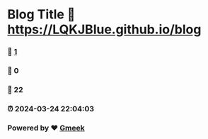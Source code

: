 # Blog Title :link: https://LQKJBlue.github.io/blog 
### :page_facing_up: [1](https://LQKJBlue.github.io/blog/tag.html) 
### :speech_balloon: 0 
### :hibiscus: 22 
### :alarm_clock: 2024-03-24 22:04:03 
### Powered by :heart: [Gmeek](https://github.com/Meekdai/Gmeek)
